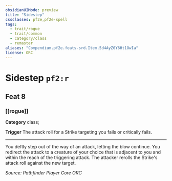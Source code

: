 ```yaml
---
obsidianUIMode: preview
title: "Sidestep"
cssclasses: pf2e,pf2e-spell
tags:
  - trait/rogue
  - trait/common
  - category/class
  - remaster
aliases: "Compendium.pf2e.feats-srd.Item.5d4AyZ0Y6Ht1OwIa"
license: ORC
---
```

# Sidestep `pf2:r`
## Feat 8
### [[rogue]]

**Category** class; 




**Trigger** The attack roll for a Strike targeting you fails or critically fails.

* * *

You deftly step out of the way of an attack, letting the blow continue. You redirect the attack to a creature of your choice that is adjacent to you and within the reach of the triggering attack. The attacker rerolls the Strike's attack roll against the new target.

*Source: Pathfinder Player Core*
*ORC*